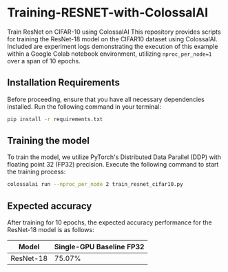 # Training-RESNET-with-ColossalAI
Train ResNet on CIFAR-10 using ColossalAI
This repository provides scripts for training the ResNet-18 model on the CIFAR10 dataset using ColossalAI. Included are experiment logs demonstrating the execution of this example within a Google Colab notebook environment, utilizing `nproc_per_node=1` over a span of 10 epochs.

## Installation Requirements

Before proceeding, ensure that you have all necessary dependencies installed. Run the following command in your terminal:

```bash
pip install -r requirements.txt
```

## Training the model

To train the model, we utilize PyTorch's Distributed Data Parallel (DDP) with floating point 32 (FP32) precision. Execute the following command to start the training process:

```bash
colossalai run --nproc_per_node 2 train_resnet_cifar10.py
```
## Expected accuracy

After training for 10 epochs, the expected accuracy performance for the ResNet-18 model is as follows:

| Model	   | Single-GPU Baseline FP32 |
|----------|--------------------------|
|ResNet-18 |	75.07%                  |

